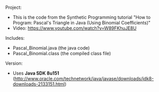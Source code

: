 Project: 
- This is the code from the Synthetic Programming tutorial "How to Program: Pascal's Triangle in Java (Using Binomial Coefficients)"
- Video: https://www.youtube.com/watch?v=W89FKhuJE8U

Includes:
- Pascal_Binomial.java (the java code)
- Pascal_Binomial.class (the compiled class file)

Version:
- Uses <b>Java SDK 8u151</b> (http://www.oracle.com/technetwork/java/javase/downloads/jdk8-downloads-2133151.html)
